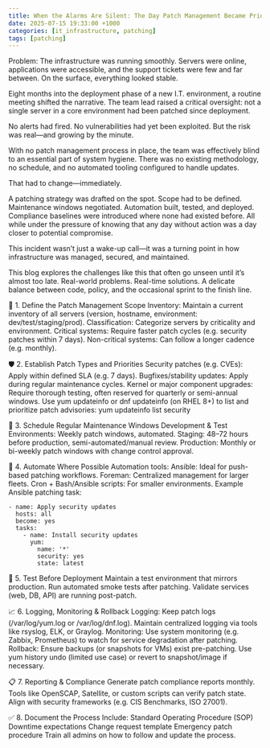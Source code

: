 ```yaml
---
title: When the Alarms Are Silent: The Day Patch Management Became Priority One
date: 2025-07-15 19:33:00 +1000
categories: [it_infrastructure, patching]
tags: [patching]
---
```


Problem:
The infrastructure was running smoothly. Servers were online, applications were accessible, and the support tickets were few and far between. On the surface, everything looked stable.

Eight months into the deployment phase of a new I.T. environment, a routine meeting shifted the narrative. The team lead raised a critical oversight: not a single server in a core environment had been patched since deployment.

No alerts had fired. No vulnerabilities had yet been exploited. But the risk was real—and growing by the minute.

With no patch management process in place, the team was effectively blind to an essential part of system hygiene. There was no existing methodology, no schedule, and no automated tooling configured to handle updates.

That had to change—immediately.

A patching strategy was drafted on the spot. Scope had to be defined. Maintenance windows negotiated. Automation built, tested, and deployed. Compliance baselines were introduced where none had existed before. All while under the pressure of knowing that any day without action was a day closer to potential compromise.

This incident wasn’t just a wake-up call—it was a turning point in how infrastructure was managed, secured, and maintained.

This blog explores the challenges like this that often go unseen until it’s almost too late. Real-world problems. Real-time solutions. A delicate balance between code, policy, and the occasional sprint to the finish line.

🔧 1. Define the Patch Management Scope
Inventory: Maintain a current inventory of all servers (version, hostname, environment: dev/test/staging/prod).
Classification: Categorize servers by criticality and environment.
Critical systems: Require faster patch cycles (e.g. security patches within 7 days).
Non-critical systems: Can follow a longer cadence (e.g. monthly).

🛡️ 2. Establish Patch Types and Priorities
Security patches (e.g. CVEs): Apply within defined SLA (e.g. 7 days).
Bugfixes/stability updates: Apply during regular maintenance cycles.
Kernel or major component upgrades: Require thorough testing, often reserved for quarterly or semi-annual windows.
Use yum updateinfo or dnf updateinfo (on RHEL 8+) to list and prioritize patch advisories:
yum updateinfo list security

📅 3. Schedule Regular Maintenance Windows
Development & Test Environments: Weekly patch windows, automated.
Staging: 48–72 hours before production, semi-automated/manual review.
Production: Monthly or bi-weekly patch windows with change control approval.

🔁 4. Automate Where Possible
Automation tools:
Ansible: Ideal for push-based patching workflows.
Foreman: Centralized management for larger fleets.
Cron + Bash/Ansible scripts: For smaller environments.
Example Ansible patching task:
```
- name: Apply security updates
  hosts: all
  become: yes
  tasks:
    - name: Install security updates
      yum:
        name: '*'
        security: yes
        state: latest
```

🧪 5. Test Before Deployment
Maintain a test environment that mirrors production.
Run automated smoke tests after patching.
Validate services (web, DB, API) are running post-patch.

📈 6. Logging, Monitoring & Rollback
Logging:
Keep patch logs (/var/log/yum.log or /var/log/dnf.log).
Maintain centralized logging via tools like rsyslog, ELK, or Graylog.
Monitoring:
Use system monitoring (e.g. Zabbix, Prometheus) to watch for service degradation after patching.
Rollback:
Ensure backups (or snapshots for VMs) exist pre-patching.
Use yum history undo <id> (limited use case) or revert to snapshot/image if necessary.

📋 7. Reporting & Compliance
Generate patch compliance reports monthly.
Tools like OpenSCAP, Satellite, or custom scripts can verify patch state.
Align with security frameworks (e.g. CIS Benchmarks, ISO 27001).

✅ 8. Document the Process
Include:
Standard Operating Procedure (SOP)
Downtime expectations
Change request template
Emergency patch procedure
Train all admins on how to follow and update the process.